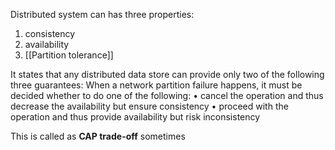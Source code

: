 Distributed system can has three properties:
1. consistency
2. availability
3. [[Partition tolerance]]

It states that any distributed data store can provide only two of the following three guarantees: When a network partition failure happens, it must be decided whether to do one of the following: • cancel the operation and thus decrease the availability but ensure consistency
• proceed with the operation and thus provide availability but risk inconsistency

This is called as **CAP trade-off** sometimes